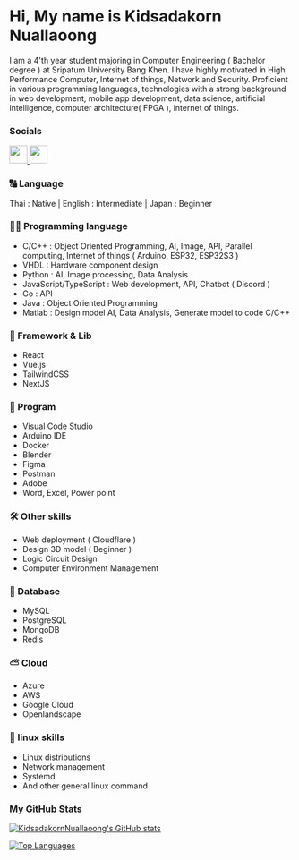 # Hi, My name is Kidsadakorn Nuallaoong

  I am a 4'th year student majoring in Computer Engineering ( Bachelor degree ) at Sripatum University Bang Khen. I have highly motivated in High Performance Computer, Internet of things, Network and Security. Proficient in various programming languages, technologies with a strong background in web development, mobile app development, data science, artificial intelligence, computer architecture( FPGA ), internet of things.

### Socials

<p align="left"> <a href="https://www.github.com/KidsadakornNuallaoong" target="_blank" rel="noreferrer"> <picture> <source media="(prefers-color-scheme: dark)" srcset="https://raw.githubusercontent.com/danielcranney/readme-generator/main/public/icons/socials/github-dark.svg" /> <source media="(prefers-color-scheme: light)" srcset="https://raw.githubusercontent.com/danielcranney/readme-generator/main/public/icons/socials/github.svg" /> <img src="https://raw.githubusercontent.com/danielcranney/readme-generator/main/public/icons/socials/github.svg" width="32" height="32" /> </picture> </a> <a href="https://www.linkedin.com/in/kidsadakorn-nuallaoong-623b05270/" target="_blank" rel="noreferrer"> <picture> <source media="(prefers-color-scheme: dark)" srcset="https://raw.githubusercontent.com/danielcranney/readme-generator/main/public/icons/socials/linkedin-dark.svg" /> <source media="(prefers-color-scheme: light)" srcset="https://raw.githubusercontent.com/danielcranney/readme-generator/main/public/icons/socials/linkedin.svg" /> <img src="https://raw.githubusercontent.com/danielcranney/readme-generator/main/public/icons/socials/linkedin.svg" width="32" height="32" /> </picture> </a></p>

### 🔠 Language

Thai : Native | English : Intermediate | Japan : Beginner

### 🧑‍💻 Programming language

- C/C++ : Object Oriented Programming, AI, Image, API, Parallel computing, Internet of things ( Arduino, ESP32, ESP32S3 )
- VHDL : Hardware component design
- Python : AI, Image processing, Data Analysis
- JavaScript/TypeScript : Web development, API, Chatbot ( Discord )
- Go : API
- Java : Object Oriented Programming
- Matlab : Design model AI, Data Analysis, Generate model to code C/C++

### 📔 Framework & Lib

- React
- Vue.js
- TailwindCSS
- NextJS

### 👾 Program

- Visual Code Studio
- Arduino IDE
- Docker
- Blender
- Figma
- Postman
- Adobe
- Word, Excel, Power point

### 🛠️ Other skills

- Web deployment ( Cloudflare )
- Design 3D model ( Beginner )
- Logic Circuit Design
- Computer Environment Management

### 💾 Database

- MySQL
- PostgreSQL
- MongoDB
- Redis

### ⛅ Cloud

- Azure
- AWS
- Google Cloud
- Openlandscape

### 🐧 linux skills

- Linux distributions
- Network management
- Systemd
- And other general linux command

### My GitHub Stats

<a href="https://github.com/KidsadakornNuallaoong"><img src="https://github-readme-stats.vercel.app/api?username=KidsadakornNuallaoong&show_icons=true&hide=&count_private=true&theme=radical&hide_border=true&show_icons=true" alt="KidsadakornNuallaoong's GitHub stats" /></a>

<a href="https://github.com/KidsadakornNuallaoong" align="left"><img src="https://github-readme-stats.vercel.app/api/top-langs/?username=KidsadakornNuallaoong&langs_count=20&theme=radical&hide_border=true&include_all_ccommits=true&count_private=true&layout=compact" alt="Top Languages" /></a>

